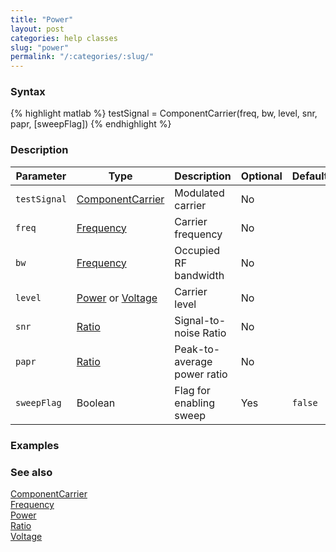 ```yaml
---
title: "Power"
layout: post
categories: help classes
slug: "power"
permalink: "/:categories/:slug/"
---
```


### Syntax
{% highlight matlab %}
testSignal = ComponentCarrier(freq, bw, level, snr, papr, [sweepFlag])
{% endhighlight %}

### Description

| Parameter    | Type                 | Description                 | Optional | Default |
| ------------ | -------------------- | --------------------------- | -------- | ------- |
| `testSignal` | [ComponentCarrier]   | Modulated carrier           | No       |         |
| `freq`       | [Frequency]          | Carrier frequency           | No       |         |
| `bw`         | [Frequency]          | Occupied RF bandwidth       | No       |         |
| `level`      | [Power] or [Voltage] | Carrier level               | No       |         |
| `snr`        | [Ratio]              | Signal-to-noise Ratio       | No       |         |
| `papr`       | [Ratio]              | Peak-to-average power ratio | No       |         |
| `sweepFlag`  | Boolean              | Flag for enabling sweep     | Yes      | `false` |

### Examples


### See also

[ComponentCarrier][ComponentCarrier]  
[Frequency][Frequency]  
[Power][Power]  
[Ratio][Ratio]  
[Voltage][Voltage]  

[ComponentCarrier]: https://jekyllrb.com/docs/home
[Frequency]: https://jekyllrb.com/docs/home1
[Power]: https://jekyllrb.com/docs/home
[Ratio]: https://jekyllrb.com/docs/home
[Voltage]: https://jekyllrb.com/docs/home
